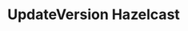 ---
title: UpdateVersion Hazelcast
menu:
  docs_{{ .version }}:
    identifier: update-version
    name: UpdateVersion
    parent: hazelcast-guides
    weight: 50
menu_name: docs_{{ .version }}
---